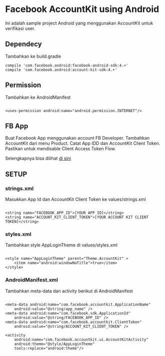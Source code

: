# Facebook AccountKit using Android

Ini adalah sample project Android yang menggunakan AccountKit untuk verifikasi user.

## Dependecy

Tambahkan ke build.gradle

<pre><code>compile 'com.facebook.android:facebook-android-sdk:4.+'
compile 'com.facebook.android:account-kit-sdk:4.+'</pre></code>

## Permission

Tambahkan ke AndroidManifest

<pre><code>
&lt;uses-permission android:name="android.permission.INTERNET"/&gt;
</pre></code>

## FB App

Buat Facebook App menggunakan account FB Developer. Tambahkan AccountKit dari menu Product. Catat App IDD dan AccountKit Client Token. Pastikan untuk mendisable Client Access Token Flow.

Selengkapnya bisa dilihat [di sini](https://developers.facebook.com/docs/accountkit/android)

## SETUP

### strings.xml

Masukkan App Id dan AccountKit Client Token ke values/strings.xml

<pre><code>
&lt;string name="FACEBOOK_APP_ID"&gt;[YOUR APP ID]&lt;/string&gt;
&lt;string name="ACCOUNT_KIT_CLIENT_TOKEN"&gt;[YOUR ACCOUNT KIT CLIENT TOKEN]&lt;/string&gt;
</pre></code>

### styles.xml

Tambahkan style AppLoginTheme di values/styles.xml

<pre><code>
&lt;style name="AppLoginTheme" parent="Theme.AccountKit" &gt;
    &lt;item name="android:windowNoTitle"&gt;true&lt;/item&gt;
&lt;/style&gt;
</pre></code>

### AndroidManifest.xml

Tambahkan meta-data dan activity berikut di AndroidManifest

<pre><code>
&lt;meta-data android:name="com.facebook.accountkit.ApplicationName"
    android:value="@string/app_name" /&gt;
&lt;meta-data android:name="com.facebook.sdk.ApplicationId"
    android:value="@string/FACEBOOK_APP_ID" /&gt;
&lt;meta-data android:name="com.facebook.accountkit.ClientToken"
    android:value="@string/ACCOUNT_KIT_CLIENT_TOKEN" /&gt;

&lt;activity
    android:name="com.facebook.accountkit.ui.AccountKitActivity"
    android:theme="@style/AppLoginTheme"
    tools:replace="android:theme"/&gt;
    </pre></code>